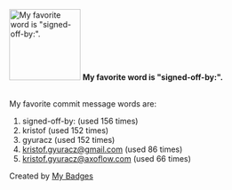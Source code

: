 <img src="https://my-badges.github.io/my-badges/favorite-word.png" alt="My favorite word is &quot;signed-off-by:&quot;." title="My favorite word is &quot;signed-off-by:&quot;." width="128">
<strong>My favorite word is &quot;signed-off-by:&quot;.</strong>
<br><br>

My favorite commit message words are:

1. signed-off-by: (used 156 times)
2. kristof (used 152 times)
3. gyuracz (used 152 times)
4. <kristof.gyuracz@gmail.com> (used 86 times)
5. <kristof.gyuracz@axoflow.com> (used 66 times)


Created by <a href="https://github.com/my-badges/my-badges">My Badges</a>